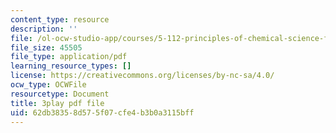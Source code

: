 ```yaml
---
content_type: resource
description: ''
file: /ol-ocw-studio-app/courses/5-112-principles-of-chemical-science-fall-2005/62db38358d575f07cfe4b3b0a3115bff_4xRS6bdFsVM.pdf
file_size: 45505
file_type: application/pdf
learning_resource_types: []
license: https://creativecommons.org/licenses/by-nc-sa/4.0/
ocw_type: OCWFile
resourcetype: Document
title: 3play pdf file
uid: 62db3835-8d57-5f07-cfe4-b3b0a3115bff
---
```

